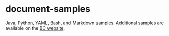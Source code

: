 # document-samples

Java, Python, YAML, Bash, and Markdown samples. Additional samples are available on the [BC website](https://bioanalyticalcomputing.com/document-samples.html).
